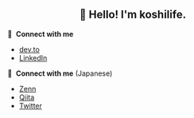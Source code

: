 <h2 align="center">👋 Hello! I'm koshilife.</h2>

🔗 &nbsp;**Connect with me**

- [dev.to](https://dev.to/koshilife)
- [LinkedIn](https://www.linkedin.com/in/kenji-koshikawa/)

🔗 &nbsp;**Connect with me** (Japanese)

- [Zenn](https://zenn.dev/koshilife)
- [Qiita](https://qiita.com/koshilife)
- [Twitter](https://twitter.com/koshi_life)
